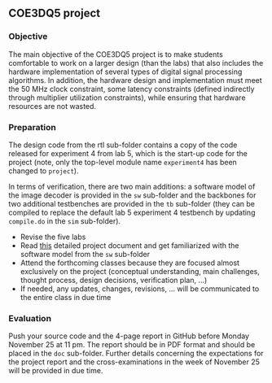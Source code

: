 ## COE3DQ5 project

### Objective

The main objective of the COE3DQ5 project is to make students comfortable to work on a larger design (than the labs) that also includes the hardware implementation of several types of digital signal processing algorithms. In addition, the hardware design and implementation must meet the 50 MHz clock constraint, some latency constraints (defined indirectly through multiplier utilization constraints), while ensuring that hardware resources are not wasted.

### Preparation

The design code from the rtl sub-folder contains a copy of the code released for experiment 4 from lab 5, which is the start-up code for the project (note, only the top-level module name `experiment4` has been changed to `project`). 

In terms of verification, there are two main additions: a software model of the image decoder is provided in the `sw` sub-folder and the backbones for two additional testbenches are provided in the `tb` sub-folder (they can be compiled to replace the default lab 5 experiment 4 testbench by updating `compile.do` in the `sim` sub-folder).

* Revise the five labs
* Read [this](doc/3dq5-2024-project-description.pdf) detailed project document and get familiarized with the software model from the `sw` sub-folder 
* Attend the forthcoming classes because they are focused almost exclusively on the project (conceptual understanding, main challenges, thought process, design decisions, verification plan, ...)
* If needed, any updates, changes, revisions, ... will be communicated to the entire class in due time

### Evaluation

Push your source code and the 4-page report in GitHub before Monday November 25 at 11 pm. The report should be in PDF format and should be placed in the `doc` sub-folder. Further details concerning the expectations for the project report and the cross-examinations in the week of November 25 will be provided in due time.
